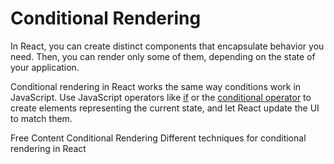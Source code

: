 # Conditional Rendering

In React, you can create distinct components that encapsulate behavior you need. Then, you can render only some of them, depending on the state of your application.

Conditional rendering in React works the same way conditions work in JavaScript. Use JavaScript operators like [if](https://developer.mozilla.org/en-US/docs/Web/JavaScript/Reference/Statements/if...else) or the [conditional operator](https://developer.mozilla.org/en-US/docs/Web/JavaScript/Reference/Operators/Conditional_Operator) to create elements representing the current state, and let React update the UI to match them.

<ResourceGroupTitle>Free Content</ResourceGroupTitle>
<BadgeLink colorScheme='blue' badgeText='Official Docs' href='https://reactjs.org/docs/conditional-rendering.html'>Conditional Rendering</BadgeLink>
<BadgeLink colorScheme='yellow' badgeText='Read' href='https://www.robinwieruch.de/conditional-rendering-react/'>Different techniques for conditional rendering in React</BadgeLink>
